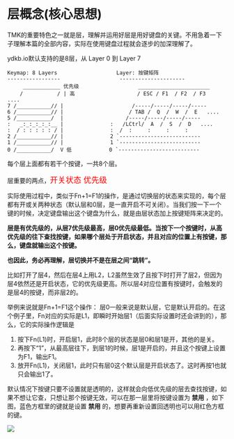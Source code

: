 # 层概念(核心思想)

TMK的重要特色之一就是层，理解并运用好层是用好键盘的关键。不用急着一下子理解本篇的全部内容，实际在使用键盘过程就会逐步的加深理解了。

ydkb.io默认支持的是8层，从 Layer 0 到 Layer 7

    Keymap: 8 Layers                   Layer: 按键矩阵
    -----------------                   ---------------------
         ____________ 优先级                   _______________________
        /           / | 高                    / ESC / F1  / F2  / F3   ....
    7 /___________// |                      /-----/-----/-----/-----
    6 /___________// |                     / TAB /  Q  /  W  /  E   ....
    5 /___________/  |                    /-----/-----/-----/-----
    :   _:_:_:_:_:__ |               :   /LCtrl/  A  /  S  /  D   ....
    :  / : : : : : / |               :  /  :     :     :     :
    2 /___________// |               2 `--------------------------
    1 /___________// |               1 `--------------------------
    0 /___________/  V 低            0 `--------------------------
   

每个层上面都有若干个按键，一共8个层。

层重要的两点，<html><font color="red" size="+1">开关状态 优先级</font></html>

实际使用过程中，类似于Fn+1=F1的操作，是通过切换层的状态来实现的，每个层都有开或关两种状态（默认层和0层，是一直开启不可关闭）。当我们按一下一个键的时候，决定键盘输出这个键盘为什么，就是由层状态加上按键矩阵来决定的。

**层是有优先级的，从层7优先级最高，层0优先级最低。当按下一个按键时，从高优先级的往下查找按键，如果哪个层处于开启状态，并且对应的位置上有按键，那么，键盘就输出这个按键。**

**也因此，务必再理解，层切换并不是在层之间“跳转”。** 

比如打开了层4，然后在层4上用L2，L2虽然生效了且按下时打开了层2，但因为层4依然还是开启状态，它的优先级更高。所以层4对应位置有按键时，会触发的是层4的按键，而非层2的。

举例来说就是Fn+1=F1这个操作： 层0一般来说是默认层，它是默认开启的。在这个例子里，Fn对应的实际是L1，即瞬时开始层1（后面实际设置时还会讲到的），那么，它的实际操作逻辑是
  1. 按下Fn(L1)时，开启层1，此时8个层的状态是层0和层1是开，其他的是关。
  2. 再按下“1”，从最高层往下，到层1的时候，层1是开启的，并且这个按键上设置为F1，输出F1。
  3. 放开Fn(L1)，关闭层1，此时只有层0这个默认层是开启状态了。这时再按1也就只会输出1了。

默认情况下按键只要不设置就是透明的，这样就会向低优先级的层去查找按键，如果不想让它查，只想让那个按键无效，可以在那一层里将按键设置为 **禁用** ，如下图，蓝色方框里的键就是设置 **禁用** 的，想要再重新设置回透明也可以用红色方框的键。

<div style="width: 660px">

![](/assets/layers-01.png?660)
</div>

